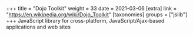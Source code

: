 +++
title = "Dojo Toolkit"
weight = 33
date = 2021-03-06
[extra]
link = "https://en.wikipedia.org/wiki/Dojo_Toolkit"
[taxonomies]
groups = ["jslib"]
+++
JavaScript library for cross-platform, JavaScript/Ajax-based applications and web sites


